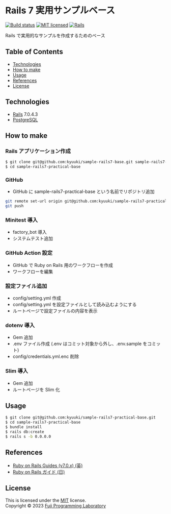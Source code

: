 Rails 7 実用サンプルベース
==========================

[![Build status][shield-build]](#)
[![MIT licensed][shield-license]](#)
[![Rails][shield-rails]][rails]

Rails で実用的なサンプルを作成するためのベース

## Table of Contents

* [Technologies](#technologies)
* [How to make](#how-to-make)
* [Usage](#usage)
* [References](#references)
* [License](#license)

## Technologies

* [Rails][rails] 7.0.4.3
* [PostgreSQL][postgresql]

## How to make

### Rails アプリケーション作成

```sh
$ git clone git@github.com:kyuuki/sample-rails7-base.git sample-rails7-practical-base
$ cd sample-rails7-practical-base
```

### GitHub

- GitHub に sample-rails7-practical-base という名前でリポジトリ追加

```sh
git remote set-url origin git@github.com:kyuuki/sample-rails7-practical-base.git
git push
```

### Minitest 導入

- factory_bot 導入
- システムテスト追加

### GitHub Action 設定

- GitHub で Ruby on Rails 用のワークフローを作成
- ワークフローを編集

### 設定ファイル追加

- config/setting.yml 作成
- config/setting.yml を設定ファイルとして読み込むようにする
- ルートページで設定ファイルの内容を表示

### dotenv 導入

- Gem 追加
- .env ファイル作成 (.env はコミット対象から外し、.env.sample をコミット)
- config/credentials.yml.enc 削除

### Slim 導入

- Gem 追加
- ルートページを Slim 化

## Usage

```sh
$ git clone git@github.com:kyuuki/sample-rails7-practical-base.git
$ cd sample-rails7-practical-base
$ bundle install
$ rails db:create
$ rails s -b 0.0.0.0
```

## References

* [Ruby on Rails Guides (v7.0.x) (英)](https://guides.rubyonrails.org/v7.0/)
* [Ruby on Rails ガイド (日)](https://railsguides.jp/)

## License

This is licensed under the [MIT](https://choosealicense.com/licenses/mit/) license.  
Copyright &copy; 2023 [Fuji Programming Laboratory](https://fuji-labo.com/)



[rails]: https://rubyonrails.org/
[postgresql]: https://www.postgresql.org/

[shield-build]: https://img.shields.io/badge/build-passing-brightgreen.svg
[shield-license]: https://img.shields.io/badge/license-MIT-blue.svg
[shield-rails]: https://img.shields.io/badge/-Rails-CC0000.svg?logo=ruby-on-rails&style=flat
